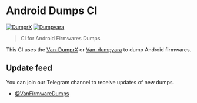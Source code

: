 # Android Dumps CI

[![DumprX](https://github.com/VanVuong41429/Van-AndroidDumpsCI/actions/workflows/DumprX.yml/badge.svg)](https://github.com/VanVuong41429/Van-AndroidDumpsCI/actions/workflows/DumprX.yml)
[![Dumpyara](https://github.com/VanVuong41429/Van-AndroidDumpsCI/actions/workflows/dumpyara.yml/badge.svg)](https://github.com/VanVuong41429/Van-AndroidDumpsCI/actions/workflows/dumpyara.yml)

> CI for Android Firmwares Dumps

This CI uses the [Van-DumprX](https://github.com/VanVuong41429/Van-DumprX) or [Van-dumpyara](https://github.com/Van-Firmware-Dumps/dumpyara) to dump Android firmwares.

## Update feed

You can join our Telegram channel to receive updates of new dumps.

- [@VanFirmwareDumps](https://t.me/VanFirmwareDumps)
